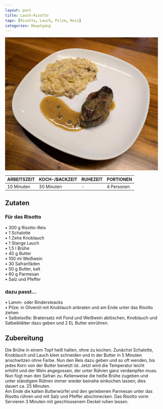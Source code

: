 ```yaml
---
layout: post
title: Lauch-Risotto
tags: [Risotto, Lauch, Pilze, Reis]
categories: Hauptgang
---
```



![Lauch-Risotto](/assets/images/Lauch-Risotto.jpg)

| ARBEITSZEIT | KOCH-/BACKZEIT | RUHEZEIT | PORTIONEN |
|--------------|--------------|--------------|--------------|
| 10 Minuten | 30 Minuten | - | 4 Personen |


## Zutaten
### Für das Risotto
• 300 g Risotto-Reis    
• 1 Schalotte   
• 1 Zehe Knoblauch  
• 1 Stange Lauch    
• 1,5 l Brühe  
• 40 g Butter  
• 100 ml Weißwein  
• 30 Safranfäden  
• 50 g Butter, kalt  
• 60 g Parmesan  
• Salz und Pfeffer    


### dazu passt... 
• Lamm- oder Rindersteacks    
• Pilze: in Olivenöl mit Knoblauch anbraten und am Ende unter das Risotto ziehen  
• Salbeisoße: Bratensatz mit Fond und Weißwein ablöschen, Knoblauch und Salbeiblätter dazu geben und 2 EL Butter einrühren.   

 
## Zubereitung
Die Brühe in einem Topf heiß halten, ohne zu kochen. 
Zunächst Schalotte, Knoblauch und Lauch klein schneiden und in der Butter in 5 Minuten anschwitzen ohne Farbe. 
Nun den Reis dazu geben und so oft wenden, bis jedes Korn von der Butter benetzt ist. 
Jetzt wird die Temperatur leicht erhöht und der Wein angegossen, der unter Rühren ganz verdampfen muss. Nun fügt man den Safran zu.
Kellenweise die heiße Brühe zugeben und unter ständigem Rühren immer wieder beinahe einkochen lassen; dies dauert ca. 25 Minuten.  
Am Ende die kalten Butterwürfel und den geriebenen Parmesan unter das Risotto rühren und mit Salz und Pfeffer abschmecken. Das Risotto vorm Servieren 3 Minuten mit geschlossenem Deckel ruhen lassen. 
